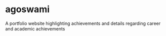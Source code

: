 # agoswami
 A portfolio website highlighting achievements and details regarding career and academic achievements
